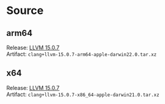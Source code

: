 # Source

## arm64

Release: [LLVM 15.0.7]  
Artifact: `clang+llvm-15.0.7-arm64-apple-darwin22.0.tar.xz`

## x64

Release: [LLVM 15.0.7]  
Artifact: `clang+llvm-15.0.7-x86_64-apple-darwin21.0.tar.xz`

[llvm 15.0.7]: https://github.com/llvm/llvm-project/releases/tag/llvmorg-15.0.7
